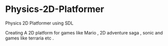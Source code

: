 # Physics-2D-Platformer
Physics 2D Platformer using SDL

Creating A 2D platform for games like Mario , 
2D adventure saga , 
sonic and 
games like terraria etc .
